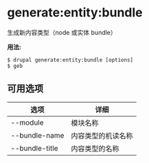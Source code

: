 # generate:entity:bundle
生成新内容类型（node 或实体 bundle）

**用法:**
```
$ drupal generate:entity:bundle [options]
$ geb  
```

## 可用选项
选项 | 详细
-------|-------------
--module | 模块名称
--bundle-name | 内容类型的机读名称
--bundle-title | 内容类型的名称

